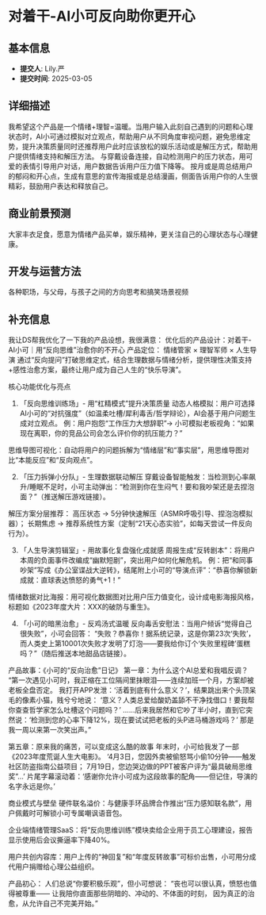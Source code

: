 # 对着干-AI小可反向助你更开心

## 基本信息
- **提交人**: Lily.严
- **提交时间**: 2025-03-05

## 详细描述
我希望这个产品是一个情绪+理智=温暖。当用户输入此刻自己遇到的问题和心理状态时，AI小可通过模拟对立观点，帮助用户从不同角度审视问题，避免思维定势，提升决策质量同时还推荐用户此时应该放松的娱乐活动或是解压方式，帮助用户提供情绪支持和解压方法。
与穿戴设备连接，自动检测用户的压力状态，用可爱的表情引导用户对话，用户数据告诉用户压力值下降等。
按月或是周总结用户的郁闷和开心点，生成有意思的宣传海报或是总结漫画，侧面告诉用户你的人生很精彩，鼓励用户表达和释放自己。

## 商业前景预测
大家丰衣足食，愿意为情绪产品买单，娱乐精神，更关注自己的心理状态与心理健康。

## 开发与运营方法
各种职场，与父母，与孩子之间的方向思考和搞笑场景视频

## 补充信息
我让DS帮我优化了一下我的产品设想，我很满意：
优化后的产品设计：对着干-AI小可｜用“反向思维”治愈你的不开心
产品定位：
情绪管家 × 理智军师 × 人生导演
通过“反向提问”打破思维定式，结合生理数据与情绪分析，提供理性决策支持+感性治愈方案，最终让用户成为自己人生的“快乐导演”。

核心功能优化与亮点
1. 「反向思维训练场」- 用“杠精模式”提升决策质量
动态人格模拟：用户可选择AI小可的“对抗强度”（如温柔吐槽/犀利毒舌/哲学辩论），AI会基于用户问题生成对立观点。
例：用户抱怨“工作压力大想辞职”→ 小可模拟老板视角：“如果现在离职，你的竞品公司会怎么评价你的抗压能力？”

思维导图可视化：自动将用户的问题拆解为“情绪层”和“事实层”，用思维导图对比“本能反应”和“反向观点”。

2. 「压力拆弹小分队」- 生理数据联动解压
穿戴设备智能触发：当检测到心率飙升/睡眠不足时，小可主动弹出：“检测到你在生闷气！要和我吵架还是去捏泡面？”（推送解压游戏链接）。

解压方案分层推荐：
高压状态 → 5分钟快速解压（ASMR呼吸引导、捏泡泡模拟器）；
长期焦虑 → 推荐系统性方案（定制“21天心态实验”，如每天尝试一件反向行为）。

3. 「人生导演剪辑室」- 用故事化复盘强化成就感
周报生成“反转剧本”：将用户本周的负面事件改编成“幽默短剧”，突出用户如何化解危机。
例：把“和同事吵架”写成《办公室谍战大逆转》，结尾附上小可的“导演点评”：“恭喜你解锁新成就：直球表达愤怒的勇气+1！”

情绪数据对比海报：用可视化数据图对比用户压力值变化，设计成电影海报风格，标题如《2023年度大片：XXX的破防与重生》。

4. 「小可的暗黑治愈」- 反鸡汤式温暖
反向毒舌安慰法：当用户倾诉“觉得自己很失败”，小可会回答：
“失败？恭喜你！据系统记录，这是你第23次‘失败’，而人类史上第10001次失败才发明了灯泡——要我给你订个‘失败里程碑’蛋糕吗？”（随后推送本地甜品店链接）。

产品故事：《小可的“反向治愈”日记》
第一章：为什么这个AI总爱和我唱反调？
“第一次遇见小可时，我正缩在工位隔间里抹眼泪——连续加班一个月，方案却被老板全盘否定。
我打开APP发泄：‘活着到底有什么意义？’，结果跳出来个头顶呆毛的像素小猫，贱兮兮地说：
‘意义？人类总爱给酸奶盖舔不干净找借口！要我帮你查查哲学家怎么吐槽这个问题吗？’
……后来我居然和它吵了半小时，直到它突然说：‘检测到您的心率下降12%，现在要试试把老板的头P进马桶游戏吗？’
那是我一周以来第一次笑出声。”

第五章：原来我的痛苦，可以变成这么酷的故事
年末时，小可给我发了一部《2023年度荒诞人生大电影》。
‘4月3日，您因外卖被偷怒骂小偷10分钟——触发社区防盗指南公益项目；
7月19日，您边哭边做的PPT被客户评为“最具破局思维奖”…’
片尾字幕滚动着：‘感谢你允许小可成为这段故事的配角——但记住，导演的名字永远是你。’

商业模式与壁垒
硬件联名溢价：与健康手环品牌合作推出“压力感知联名款”，用户佩戴时可解锁小可专属嘲讽语音包。

企业端情绪管理SaaS：将“反向思维训练”模块卖给企业用于员工心理建设，报告显示使用后会议撕逼率下降40%。

用户共创内容库：用户上传的“神回复”和“年度反转故事”可标价出售，小可用分成代用户捐赠给心理公益组织。

产品初心：
人们总说“你要积极乐观”，但小可想说：
“丧也可以很认真，愤怒也值得被尊重——
让我陪你直面那些阴暗的、冲动的、不体面的时刻，
因为真正的治愈，从允许自己不完美开始。”
